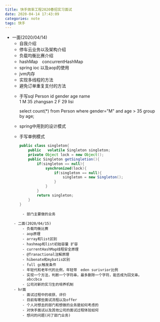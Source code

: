 ```yaml
---
title: 快手效率工程2020春招实习面试
date: 2020-04-14 17:43:09
categories: note 
tags: 快手
---
```

- 一面(2020/04/14)
    - 自我介绍
    - 停车云业务以及架构介绍
    - 负载均衡比赛介绍
    - hashMap　concurrentHashMap
    - spring ioc 以及aop的使用
    - jvm内存
    - 实现多线程的方法
    - 避免订单重复支付的方法
    <!--more-->
    - 手写sql
        Person
        id    gender    age     name    
        1        M           35       zhangsan
        2         F            29      lisi
        
        select count(*) from Person where gender="M" and age > 35 group by age;
    - spring中用到的设计模式
    - 手写单例模式
        ```java
        public class singleton{
            public   volatile Singleton singleton;
            private Object lock = new Object();
            public Singleton getSingletion(){
                if(singleton == null){
                    synchronized(lock){
                        if(singleton == null){
                            singleton = new Singleton();
                        }
                    }
                }
                return singleton;
            }
        }
```
        - 部门主要做的业务 
        
    - 二面(2020/04/15)
        - 负载均衡比赛
        - aop原理
        - array和list区别
        - hashmap和list初始容量 扩容
        - currentHashMap线程安全原理
        - @Tranactional注解原理
        - hibenate和mybatis区别
        - full gc触发条件
        - 年轻代和老年代的比例，年轻带　eden surivrior比例
        - 实现一个方法，判断一个字符串，最多删除一个字符，能否成为回文串。
          abccbca
        - 公司对新的实习生的培养机制
    - hr面
        - 面试过程中的收获、评价
        - 目前有哪些面试流程以及offer
        - 个人对想去的部门和想做的业务是如何考虑的
        - 对快手面试以及其他公司的面试过程体验如何
        - 想问的问题(问了部门业务)